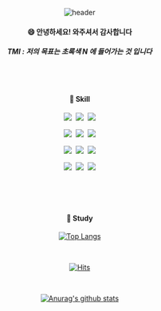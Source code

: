 <div align="center">
  
![header](https://capsule-render.vercel.app/api?type=waving&text=HelloWorld&color=368AF5)
  ####  :smile: 안녕하세요! 와주셔서 감사합니다
  ##### TMI : 저의 목표는 초록색 N 에 들어가는 것 입니다
  
  <br/>
 <br/>
  
  #### :wrench: Skill
  
  <img src="https://img.shields.io/badge/JAVA-007396?style=for-the-badge&logo=Java&logoColor=white">&nbsp;
  <img src="https://img.shields.io/badge/Spring-6DB33F?style=for-the-badge&logo=Spring&logoColor=white">&nbsp;
  <img src="https://img.shields.io/badge/SpringBoot-6DB33F?style=for-the-badge&logo=SpringBoot&logoColor=white">
  <br/>
  
  <img src="https://img.shields.io/badge/oracle-F80000?style=for-the-badge&logo=oracle&logoColor=white">&nbsp;
  <img src="https://img.shields.io/badge/MySQL-4479A1?style=for-the-badge&logo=MySQL&logoColor=white">&nbsp;
  <img src="https://img.shields.io/badge/mariaDB-003545?style=for-the-badge&logo=mariaDB&logoColor=white">
  <br/>
  
  <img src="https://img.shields.io/badge/Eclipse-2C2255?style=for-the-badge&logo=Eclipse%20IDE&logoColor=white">&nbsp;
  <img src="https://img.shields.io/badge/git-F05032?style=for-the-badge&logo=git&logoColor=white">&nbsp;
  <img src="https://img.shields.io/badge/github-181717?style=for-the-badge&logo=github&logoColor=white">
  <br/>
  
  <img src="https://img.shields.io/badge/html5-E34F26?style=for-the-badge&logo=html5&logoColor=white">&nbsp;
  <img src="https://img.shields.io/badge/css-1572B6?style=for-the-badge&logo=css3&logoColor=white">&nbsp;
  <img src="https://img.shields.io/badge/notion-000000?style=for-the-badge&logo=notion&logoColor=white">
  <br/>
  
   <br/>
  <br/>
   <br/>
  
  ####   :notebook: Study
  [![Top Langs](https://github-readme-stats.vercel.app/api/top-langs/?username=1eeseunghun&layout=compact)](https://github.com/anuraghazra/1eeseunghun)
  
  <br/>
  
[![Hits](https://hits.seeyoufarm.com/api/count/incr/badge.svg?url=https%3A%2F%2Fgithub.com%2F1eeseunghun%2F1eeseunghun&count_bg=%2379C83D&title_bg=%23555555&icon=&icon_color=%23E7E7E7&title=hits&edge_flat=false)](https://hits.seeyoufarm.com)
  
 <br/>
  
  [![Anurag's github stats](https://github-readme-stats.vercel.app/api?username=1eeseunghun&show_icons=true&theme=tokyonight)](https://github.com/1eeseunghun)
  
  </div>
